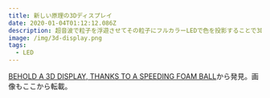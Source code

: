 ```yaml
---
title: 新しい原理の3Dディスプレイ
date: 2020-01-04T01:12:12.086Z
description: 超音波で粒子を浮遊させてその粒子にフルカラーLEDで色を投影することで3Dディスプレイを実現している例を紹介します。
image: /img/3d-display.png
tags:
  - LED
---
```

[BEHOLD A 3D DISPLAY, THANKS TO A SPEEDING FOAM BALL](https://hackaday.com/2019/11/19/behold-a-3d-display-thanks-to-a-speeding-foam-ball/)から発見。画像もここから転載。
